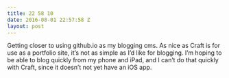 ```yaml
---
title: 22 58 10
date: 2016-08-01 22:57:58 Z
layout: post
---
```


Getting closer to using github.io as my blogging cms. As nice as Craft is for use as a portfolio site, it’s not as simple as I’d like for blogging. I’m hoping to be able to blog quickly from my phone and iPad, and I can’t do that quickly with Craft, since it doesn’t not yet have an iOS app. 
